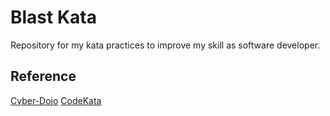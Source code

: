 # Blast Kata

Repository for my kata practices to improve my skill as software developer.

## Reference

[Cyber-Dojo](http://www.cyber-dojo.org/)
[CodeKata](http://codekata.com/)

